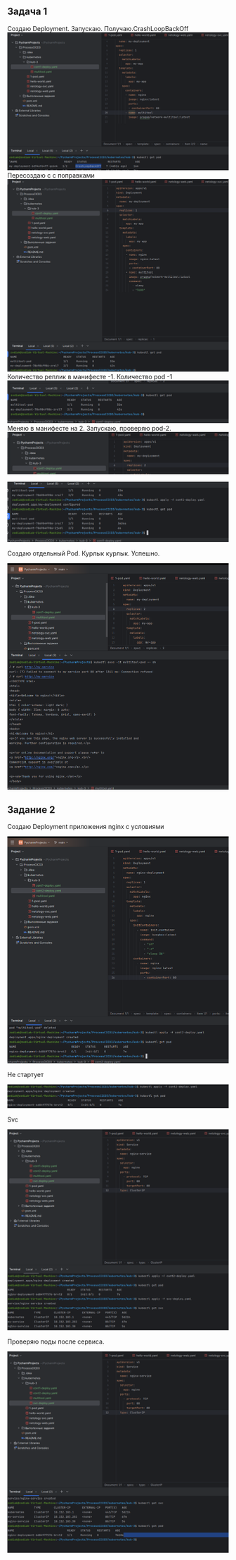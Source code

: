 ## Задача 1

Создаю Deployment. Запускаю. Получаю.CrashLoopBackOff
![3fb443fe51b312fa4ac4ef30855ea530.png](../_resources/3fb443fe51b312fa4ac4ef30855ea530-2.png)
Пересоздаю c с поправками
![d061ff9c5426d972484bc0362f458a22.png](../_resources/d061ff9c5426d972484bc0362f458a22-2.png)
Количество реплик в манифесте -1.
Количество pod -1
![db9dcbdd604bf9cdc9c42b03d5eb4470.png](../_resources/db9dcbdd604bf9cdc9c42b03d5eb4470-2.png)
Меняю в манифесте на 2. Запускаю, проверяю pod-2.
![5da447020f830b5a766cccca29869ac7.png](../_resources/5da447020f830b5a766cccca29869ac7-2.png)

![0f966486594aa7b7aca7187cc7584faf.png](../_resources/0f966486594aa7b7aca7187cc7584faf-2.png)

Создаю отдельный Pod. Курлык курлык. Успешно.

![3c69afbc1d85f4a2df59bc31d24a1343.png](../_resources/3c69afbc1d85f4a2df59bc31d24a1343-2.png)

## Задание 2
Создаю Deployment приложения nginx с условиями

![24165e3cb5153ef346b47822677f9dd1.png](../_resources/24165e3cb5153ef346b47822677f9dd1-2.png)

Не стартует

![c1601a781cd6d632e01fd5ed6c172c49.png](../_resources/c1601a781cd6d632e01fd5ed6c172c49-2.png)

Svc

![e4ff3e72391f40c609e8918cc19113a4.png](../_resources/e4ff3e72391f40c609e8918cc19113a4-2.png)

Проверяю поды после сервиса. 

![6e510ed34a36966b67252fe95ce881cc.png](../_resources/6e510ed34a36966b67252fe95ce881cc-2.png)